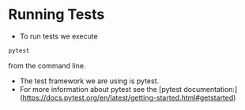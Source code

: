 # Running Tests
* To run tests we execute
```bash
pytest
```
 from the command line.
* The test framework we are using is pytest.
* For more information about pytest see the [pytest documentation:] (https://docs.pytest.org/en/latest/getting-started.html#getstarted)
